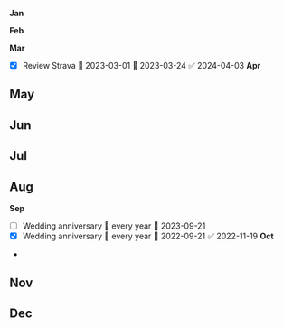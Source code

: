**Jan**

**Feb**

**Mar**
- [x] Review Strava 🛫 2023-03-01 📅 2023-03-24 ✅ 2024-04-03
**Apr**

**May**
- 
**Jun**
- 
**Jul**
- 
**Aug**
- 
**Sep**
- [ ] Wedding anniversary 🔁 every year 🛫 2023-09-21
- [x] Wedding anniversary 🔁 every year 🛫 2022-09-21 ✅ 2022-11-19
**Oct**
- 
**Nov**
- 
**Dec**
- 
